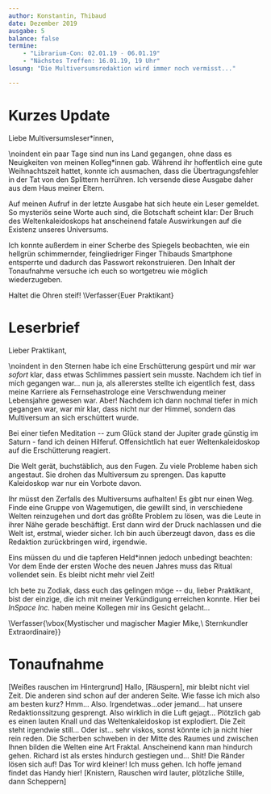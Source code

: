 ```yaml
---
author: Konstantin, Thibaud
date: Dezember 2019
ausgabe: 5
balance: false
termine:
    - "Librarium-Con: 02.01.19 - 06.01.19"
    - "Nächstes Treffen: 16.01.19, 19 Uhr"
losung: "Die Multiversumsredaktion wird immer noch vermisst..."

---
```


# Kurzes Update
Liebe Multiversumsleser\*innen,

\noindent ein paar Tage sind nun ins Land gegangen, ohne dass es Neuigkeiten von meinen Kolleg*innen gab. Während ihr hoffentlich eine gute Weihnachtszeit hattet, konnte ich ausmachen, dass die Übertragungsfehler in der Tat von den Splittern herrühren. Ich versende diese Ausgabe daher aus dem Haus meiner Eltern.

Auf meinen Aufruf in der letzte Ausgabe hat sich heute ein Leser gemeldet. So mysteriös seine Worte auch sind, die Botschaft scheint klar: Der Bruch des Weltenkaleidoskops hat anscheinend fatale Auswirkungen auf die Existenz unseres Universums.

Ich konnte außerdem in einer Scherbe des Spiegels beobachten, wie ein hellgrün schimmernder, feingliedriger Finger Thibauds Smartphone entsperrte und dadurch das Passwort rekonstruieren. Den Inhalt der Tonaufnahme versuche ich euch so wortgetreu wie möglich wiederzugeben.

Haltet die Ohren steif!
\Verfasser{Euer Praktikant}

# Leserbrief
Lieber Praktikant,

\noindent in den Sternen habe ich eine Erschütterung gespürt und mir war _sofort_ klar, dass etwas Schlimmes passiert sein musste. Nachdem ich tief in mich gegangen war... nun ja, als allererstes stellte ich eigentlich fest, dass meine Karriere als Fernsehastrologe eine Verschwendung meiner Lebensjahre gewesen war. Aber! Nachdem ich dann nochmal tiefer in mich gegangen war, war mir klar, dass nicht nur der Himmel, sondern das Multiversum an sich erschüttert wurde.

Bei einer tiefen Meditation -- zum Glück stand der Jupiter grade günstig im Saturn - fand ich deinen Hilferuf. Offensichtlich hat euer Weltenkaleidoskop auf die Erschütterung reagiert.

Die Welt gerät, buchstäblich, aus den Fugen. Zu viele Probleme haben sich angestaut. Sie drohen das Multiversum zu sprengen. Das kaputte Kaleidoskop war nur ein Vorbote davon.

Ihr müsst den Zerfalls des Multiversums aufhalten! Es gibt nur einen Weg. Finde eine Gruppe von Wagemutigen, die gewillt sind, in verschiedene Welten reinzugehen und dort das größte Problem zu lösen, was die Leute in ihrer Nähe gerade beschäftigt. Erst dann wird der Druck nachlassen und die Welt ist, erstmal, wieder sicher. Ich bin auch überzeugt davon, dass es die Redaktion zurückbringen wird, irgendwie.

Eins müssen du und die tapferen Held\*innen jedoch unbedingt beachten: Vor dem Ende der ersten Woche des neuen Jahres muss das Ritual vollendet sein. Es bleibt nicht mehr viel Zeit!

Ich bete zu Zodiak, dass euch das gelingen möge -- du, lieber Praktikant, bist der einzige, die ich mit meiner Verkündigung erreichen konnte. Hier bei *InSpace Inc.* haben meine Kollegen mir ins Gesicht gelacht...

\Verfasser{\vbox{Mystischer und magischer Magier Mike,\\ Sternkundler Extraordinaire}}

# Tonaufnahme
[Weißes rauschen im Hintergrund] Hallo, [Räuspern], mir bleibt nicht viel Zeit. Die anderen sind schon auf der anderen Seite. Wie fasse ich mich also am besten kurz? Hmm... Also. Irgendetwas...oder jemand... hat unsere Redaktionssitzung gesprengt. Also wirklich in die Luft gejagt... Plötzlich gab es einen lauten Knall und das Weltenkaleidoskop ist explodiert. Die Zeit steht irgendwie still... Oder ist... sehr viskos, sonst könnte ich ja nicht hier rein reden. Die Scherben schweben in der Mitte des Raumes und zwischen Ihnen bilden die Welten eine Art Fraktal. Anscheinend kann man hindurch gehen. Richard ist als erstes hindurch gestiegen und... Shit! Die Ränder lösen sich auf! Das Tor wird kleiner! Ich muss gehen. Ich hoffe jemand findet das Handy hier! [Knistern, Rauschen wird lauter, plötzliche Stille, dann Scheppern]
